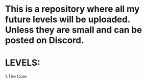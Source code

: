 # This is a repository where all my future levels will be uploaded. Unless they are small and can be posted on Discord.

# LEVELS:
1.The Core

